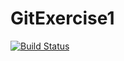 # GitExercise1
[![Build Status](https://dev.azure.com/akashdhas111/DevProject/_apis/build/status/AkashDevops1.GitExercise1?branchName=master)](https://dev.azure.com/akashdhas111/DevProject/_build/latest?definitionId=6&branchName=master)
